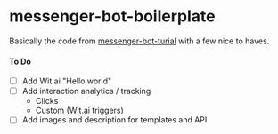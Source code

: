 # messenger-bot-boilerplate
Basically the code from  [messenger-bot-turial](https://github.com/jw84/messenger-bot-tutorial) with a few nice to haves.

#### To Do
- [ ] Add Wit.ai "Hello world"
- [ ] Add interaction analytics / tracking
  - Clicks
  - Custom (Wit.ai triggers)
- [ ] Add images and description for templates and API
